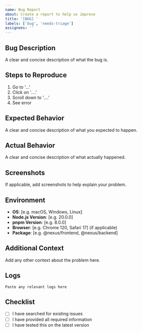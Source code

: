 ```yaml
---
name: Bug Report
about: Create a report to help us improve
title: '[BUG] '
labels: ['bug', 'needs-triage']
assignees: ''
---
```


## Bug Description
A clear and concise description of what the bug is.

## Steps to Reproduce
1. Go to '...'
2. Click on '....'
3. Scroll down to '....'
4. See error

## Expected Behavior
A clear and concise description of what you expected to happen.

## Actual Behavior
A clear and concise description of what actually happened.

## Screenshots
If applicable, add screenshots to help explain your problem.

## Environment
- **OS**: [e.g. macOS, Windows, Linux]
- **Node.js Version**: [e.g. 20.0.0]
- **pnpm Version**: [e.g. 8.0.0]
- **Browser**: [e.g. Chrome 120, Safari 17] (if applicable)
- **Package**: [e.g. @nexus/frontend, @nexus/backend]

## Additional Context
Add any other context about the problem here.

## Logs
```
Paste any relevant logs here
```

## Checklist
- [ ] I have searched for existing issues
- [ ] I have provided all required information
- [ ] I have tested this on the latest version
